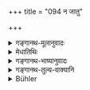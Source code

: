 +++
title = "094 न जातु"

+++

<details><summary>गङ्गानथ-मूलानुवादः</summary>

Never is desire appeased by the enjoyment of desires; it only waxes stronger, like fire by clarified butter.—(94)
</details>

<details><summary>मेधातिथिः</summary>

तिष्ठतु तावद् विषयाभिलाषः, शास्त्रोपदेशान् न क्रियते । किं तु दृष्टम् एव सुखं तावन् निवृत्तेर् भवति । तथा हि सेव्यमाना विषया अपि अधिकं गर्द्धम् उत्पादयन्त्य् उदरपूरं भुक्तवतस् तृप्तस्यातिसौहित्यम् अपि गतवतो भवति हृदयसमीहा- "किम् इति शक्नोमि अन्यद् भोक्तुम्," अशक्त्या तु न प्रवर्तते । ततो नैषा भोगेन शक्या निवृत्तिर् न कदाचित् **कामो** ऽभिलाषः **कामानां** काम्यमानानां स्पृहणीयानाम् अर्थानाम् **उपभोगेन** सेवया **शाम्यति** निवर्तते । भूयो ऽधिकतरं वर्धते । **हविषा** घृतेन **कृष्णवर्त्मा** अग्निर् इव । 

- दुःखरूपश् चाभिलाषः । अनुपभुक्तरसस्य त्व् अभिलाषानुत्पत्तिः । तत्त्वप्रसंख्यानम् एतत् । उक्तं च ।

- यत् पृथिव्यां व्रीहियवं हिरण्यं पशवस् स्त्रियः ।

- नालम् एकस्य तत् सर्वम् इति मत्वा शमं व्रजेत् ॥ २.९४ ॥
</details>

<details><summary>गङ्गानथ-भाष्यानुवादः</summary>

That no longing for sensual objects should be entertained by reason of the teaching of the scriptures may rest aside for the present; in fact there is even apparent happiness proceeding from the cessation of desires. When sensual objects are enjoyed, they only tend to produce stronger desires. For instance, even after a man has eaten his fill, even to the distension of the stomach, and is fully satisfied, there is still a longing in his heart—‘why cannot I eat more?’—and it is only through sheer inability that he does not eat more. This shows that desire can never cease by enjoyment.

‘*Desire*’—longing.

‘*Of Desires*’—*i.e*., of things desired, longed for.

‘*Enjoyment*’—addiction to.

‘*Is appeased*’—ceases.

‘*Stronger*’—more and more..

‘*By ghṛta*’—by clarified butter.

‘*Kṛṣṇavartmā*’—Fire.

Longing is a form of pain; until one has experienced a certain taste, he has no longing for it.

This verso only describes the true state of things. It has been thus described—‘Whatever corns and grains, gold, cattle and women there are on the earth are not enough to satisfy a single person;—pondering over this, one should betake hi mself to tranquil restraint.’—(94)
</details>

<details><summary>गङ्गानथ-तुल्य-वाक्यानि</summary>

**(Verses 93-95)  
**

See Comparative notes for [Verse 2.93].
</details>

<details><summary>Bühler</summary>

094	Desire is never extinguished by the enjoyment of desired objects; it only grows stronger like a fire (fed) with clarified butter.
</details>
